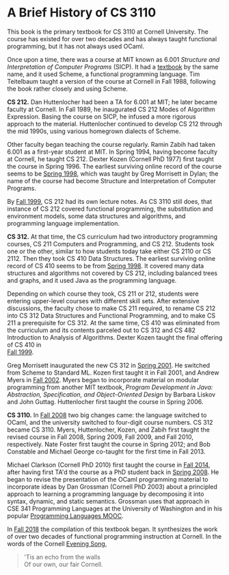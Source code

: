 # A Brief History of CS 3110

This book is the primary textbook for CS 3110 at Cornell University. The course
has existed for over two decades and has always taught functional programming,
but it has not always used OCaml.

Once upon a time, there was a course at MIT known as 6.001 *Structure and
Interpretation of Computer Programs* (SICP). It had a [textbook][sicp] by the
same name, and it used Scheme, a functional programming language. Tim Teitelbaum
taught a version of the course at Cornell in Fall 1988, following the book
rather closely and using Scheme.

[sicp]: http://web.mit.edu/alexmv/6.037/sicp.pdf

**CS 212.** Dan Huttenlocher had been a TA for 6.001 at MIT; he later became
faculty at Cornell. In Fall 1989, he inaugurated CS 212 Modes of Algorithm
Expression. Basing the course on SICP, he infused a more rigorous approach to
the material. Huttenlocher continued to develop CS 212 through the mid 1990s,
using various homegrown dialects of Scheme.  

Other faculty began teaching the course regularly. Ramin Zabih had taken 6.001
as a first-year student at MIT. In Spring 1994, having become faculty at
Cornell, he taught CS 212. Dexter Kozen (Cornell PhD 1977) first taught the
course in Spring 1996. The earliest surviving online record of the course seems
to be [Spring 1998][cs212-1998sp], which was taught by Greg Morrisett in Dylan;
the name of the course had become Structure and Interpretation of Computer
Programs.

By [Fall 1999][cs212-1999fa], CS 212 had its own lecture notes. As CS 3110 still
does, that instance of CS 212 covered functional programming, the substitution
and environment models, some data structures and algorithms, and programming
language implementation.

**CS 312.** At that time, the CS curriculum had two introductory programming
courses, CS 211 Computers and Programming, and CS 212. Students took one or the
other, similar to how students today take either CS 2110 or CS 2112. Then they
took CS 410 Data Structures. The earliest surviving online record of CS 410
seems to be from [Spring 1998][cs410-1998sp]. It covered many data structures
and algorithms not covered by CS 212, including balanced trees and graphs, and
it used Java as the programming language.

Depending on which course they took, CS 211 or 212, students were entering
upper-level courses with different skill sets. After extensive discussions, the
faculty chose to make CS 211 required, to rename CS 212 into CS 312 Data
Structures and Functional Programming, and to make CS 211 a prerequisite for CS
312. At the same time, CS 410 was eliminated from the curriculum and its
contents parceled out to CS 312 and CS 482 Introduction to Analysis of
Algorithms. Dexter Kozen taught the final offering of CS 410 in  
[Fall 1999][cs410-1999fa].

Greg Morrisett inaugurated the new CS 312 in [Spring 2001][cs312-2001sp]. He
switched from Scheme to Standard ML. Kozen first taught it in Fall 2001, and
Andrew Myers in [Fall 2002][cs312-2002fa]. Myers began to incorporate material
on modular programming from another MIT textbook, *Program Development in Java:
Abstraction, Specification, and Object-Oriented Design* by Barbara Liskov and
John Guttag. Huttenlocher first taught the course in Spring 2006.

**CS 3110.** In [Fall 2008][cs3110-2008fa] two big changes came: the language
switched to OCaml, and the university switched to four-digit course numbers. CS
312 became CS 3110. Myers, Huttenlocher, Kozen, and Zabih first taught the
revised course in Fall 2008, Spring 2009, Fall 2009, and Fall 2010,
respectively. Nate Foster first taught the course in Spring 2012; and Bob
Constable and Michael George co-taught for the first time in Fall 2013.

Michael Clarkson (Cornell PhD 2010) first taught the course in [Fall
2014][cs3110-2014fa], after having first TA'd the course as a PhD student back
in [Spring 2008][cs312-2008sp]. He began to revise the presentation of the OCaml
programming material to incorporate ideas by Dan Grossman (Cornell PhD 2003)
about a principled approach to learning a programming language by decomposing it
into syntax, dynamic, and static semantics. Grossman uses that approach in CSE
341 Programming Languages at the University of Washington and in his popular
[Programming Languages MOOC][pl-mooc].

In [Fall 2018][cs3110-2018fa] the compilation of this textbook began. It
synthesizes the work of over two decades of functional programming instruction
at Cornell. In the words of the Cornell [Evening Song][eveningsong],

> 'Tis an echo from the walls<br/> Of our own, our fair Cornell.


[cs212-1998sp]: http://www.cs.cornell.edu/courses/cs212/1998sp/Outline.html
[cs212-1999fa]: http://www.cs.cornell.edu/courses/cs212/1999FA/Materials.html
[cs410-1998sp]: http://www.cs.cornell.edu/courses/cs410/1998sp/schedule.html
[cs410-1999fa]: http://www.cs.cornell.edu/courses/cs410/1999fa/
[cs312-2002fa]: http://www.cs.cornell.edu/courses/cs312/2002fa/lectures.htm
[cs312-2001sp]: http://www.cs.cornell.edu/courses/cs312/2001SP/notes.html
[cs312-2008sp]: http://www.cs.cornell.edu/courses/cs312/2008sp/overview.html
[cs3110-2008fa]: http://www.cs.cornell.edu/courses/cs3110/2008fa/schedule.html
[cs3110-2014fa]: http://www.cs.cornell.edu/courses/cs3110/2014fa/course_info.php
[cs3110-2015fa]: http://www.cs.cornell.edu/courses/cs3110/2015fa/
[cs3110-2018fa]: https://www.cs.cornell.edu/courses/cs3110/2018fa/textbook
[eveningsong]: https://alumni.cornell.edu/download/3542/
[pl-mooc]: https://www.coursera.org/learn/programming-languages
